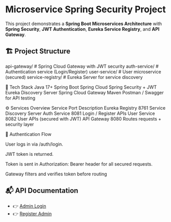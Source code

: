 # Microservice Spring Security Project

This project demonstrates a **Spring Boot Microservices Architecture** with **Spring Security**, **JWT Authentication**, **Eureka Service Registry**, and **API Gateway**.

## 🏗️ Project Structure
api-gateway/              # Spring Cloud Gateway with JWT security
auth-service/             # Authentication service (Login/Register)
user-service/             # User microservice (secured)
service-registry/         # Eureka Server for service discovery

🚀 Tech Stack
Java 17+
Spring Boot
Spring Cloud
Spring Security + JWT
Eureka Discovery Server
Spring Cloud Gateway
Maven
Postman / Swagger for API testing

⚙️ Services Overview
Service	            Port	            Description
Eureka Registry	   8761	              Service Discovery Server
Auth Service	     8081	             Login / Register APIs
User Service	     8082	             User APIs (secured with JWT)
API Gateway	       8080	             Routes requests + security layer


🔐 Authentication Flow

User logs in via /auth/login.

JWT token is returned.

Token is sent in Authorization: Bearer <token> header for all secured requests.

Gateway filters and verifies token before routing
## 📬 API Documentation

- 👉 [Admin Login](https://documenter.getpostman.com/view/33677881/2sB2x2JZBM)
- 👉 [Register Admin](https://documenter.getpostman.com/view/33677881/2sB2x2JZBP)

